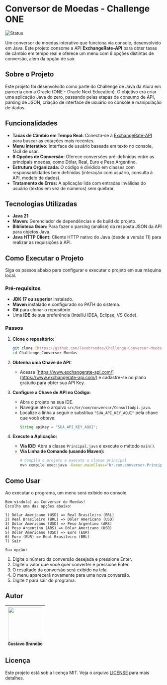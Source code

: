 # Conversor de Moedas - Challenge ONE

![Status](https://img.shields.io/badge/status-conclu%C3%ADdo-brightgreen)

Um conversor de moedas interativo que funciona via console, desenvolvido em Java. Este projeto consome a API **ExchangeRate-API** para obter taxas de câmbio em tempo real e oferece um menu com 6 opções distintas de conversão, além da opção de sair.

## Sobre o Projeto
 
Este projeto foi desenvolvido como parte do Challenge de Java da Alura em parceria com a Oracle (ONE - Oracle Next Education). O objetivo era criar uma aplicação Java do zero, passando pelas etapas de consumo de API, parsing de JSON, criação de interface de usuário no console e manipulação de dados.

## Funcionalidades

-   **Taxas de Câmbio em Tempo Real:** Conecta-se à [ExchangeRate-API](https://www.exchangerate-api.com/) para buscar as cotações mais recentes.
-   **Menu Interativo:** Interface de usuário baseada em texto no console, fácil de usar.
-   **6 Opções de Conversão:** Oferece conversões pré-definidas entre as principais moedas, como Dólar, Real, Euro e Peso Argentino.
-   **Estrutura Organizada:** O código é dividido em classes com responsabilidades bem definidas (interação com usuário, consulta à API, modelo de dados).
-   **Tratamento de Erros:** A aplicação lida com entradas inválidas do usuário (textos em vez de números) sem quebrar.

## Tecnologias Utilizadas

-   **Java 21**
-   **Maven:** Gerenciador de dependências e de build do projeto.
-   **Biblioteca Gson:** Para fazer o parsing (análise) da resposta JSON da API para objetos Java.
-   **Java HTTP Client:** Cliente HTTP nativo do Java (desde a versão 11) para realizar as requisições à API.

## Como Executar o Projeto

Siga os passos abaixo para configurar e executar o projeto em sua máquina local.

### Pré-requisitos

-   **JDK 17 ou superior** instalado.
-   **Maven** instalado e configurado no PATH do sistema.
-   **Git** para clonar o repositório.
-   Uma **IDE** de sua preferência (IntelliJ IDEA, Eclipse, VS Code).

### Passos

1.  **Clone o repositório:**
    ```bash
    git clone [https://github.com/Tavobrandao/Challenge-Conversor-Moedas.git](https://github.com/Tavobrandao/Challenge-Conversor-Moedas.git)
    cd Challenge-Conversor-Moedas
    ```

2.  **Obtenha uma Chave de API:**
    -   Acesse [https://www.exchangerate-api.com/](https://www.exchangerate-api.com/) e cadastre-se no plano gratuito para obter sua API Key.

3.  **Configure a Chave de API no Código:**
    -   Abra o projeto na sua IDE.
    -   Navegue até o arquivo `src/br/com/conversor/ConsultaApi.java`.
    -   Localize a linha a seguir e substitua `"SUA_API_KEY_AQUI"` pela chave que você obteve:
        ```java
        String apiKey = "SUA_API_KEY_AQUI";
        ```

4.  **Execute a Aplicação:**
    -   **Via IDE:** Abra a classe `Principal.java` e execute o método `main()`.
    -   **Via Linha de Comando (usando Maven):**
        ```bash
        # Compila o projeto e executa a classe principal
        mvn compile exec:java -Dexec.mainClass="br.com.conversor.Principal"
        ```

## Como Usar

Ao executar o programa, um menu será exibido no console.

```
Bem-vindo(a) ao Conversor de Moedas!
Escolha uma das opções abaixo:

1) Dólar Americano (USD) => Real Brasileiro (BRL)
2) Real Brasileiro (BRL) => Dólar Americano (USD)
3) Dólar Americano (USD) => Peso Argentino (ARS)
4) Peso Argentino (ARS) => Dólar Americano (USD)
5) Dólar Americano (USD) => Euro (EUR)
6) Euro (EUR) => Real Brasileiro (BRL)
7) Sair

Sua opção:
```

1.  Digite o número da conversão desejada e pressione Enter.
2.  Digite o valor que você quer converter e pressione Enter.
3.  O resultado da conversão será exibido na tela.
4.  O menu aparecerá novamente para uma nova conversão.
5.  Digite `7` para sair do programa.

## Autor

| [<img loading="lazy" src="https://avatars.githubusercontent.com/Tavobrandao" width=110><br><sub>Gustavo Brandão</sub>](https://www.linkedin.com/in/gustavobrandaobr/) |
|:---------------------------------------------------------------------------------------------------------------------------------------------------------------------:|

## Licença

Este projeto está sob a licença MIT. Veja o arquivo [LICENSE](./LICENSE) para mais detalhes.